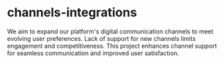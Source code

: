 # channels-integrations
We aim to expand our platform's digital communication channels to meet evolving user preferences. Lack of support for new channels limits engagement and competitiveness. This project enhances channel support for seamless communication and improved user satisfaction.
